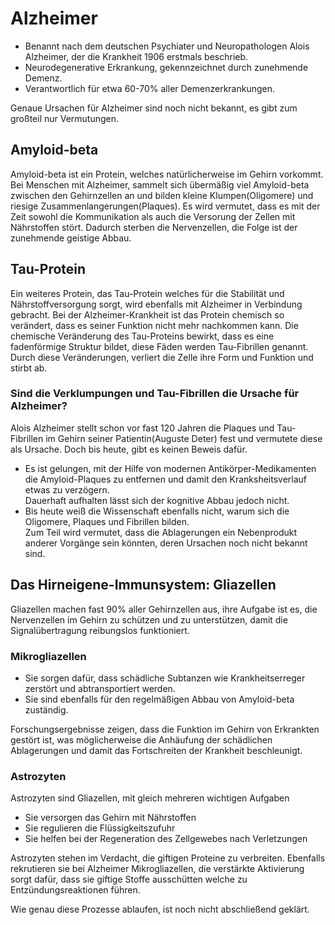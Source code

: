 # Alzheimer

- Benannt nach dem deutschen Psychiater und Neuropathologen Alois Alzheimer, der die Krankheit 1906 erstmals beschrieb.
- Neurodegenerative Erkrankung, gekennzeichnet durch zunehmende Demenz.
- Verantwortlich für etwa 60-70% aller Demenzerkrankungen.

Genaue Ursachen für Alzheimer sind noch nicht bekannt, es gibt zum großteil nur Vermutungen.

## Amyloid-beta
Amyloid-beta ist ein Protein, welches natürlicherweise im Gehirn vorkommt. Bei Menschen mit Alzheimer, sammelt sich übermäßig viel Amyloid-beta zwischen den Gehirnzellen an und 
bilden kleine Klumpen(Oligomere) und riesige Zusammenlangerungen(Plaques).
Es wird vermutet, dass es mit der Zeit sowohl die Kommunikation als auch die Versorung der Zellen mit Nährstoffen stört.
Dadurch sterben die Nervenzellen, die Folge ist der zunehmende geistige Abbau.

## Tau-Protein
Ein weiteres Protein, das Tau-Protein welches für die Stabilität und Nährstoffversorgung sorgt, wird ebenfalls mit Alzheimer in Verbindung gebracht. 
Bei der Alzheimer-Krankheit ist das Protein chemisch so verändert, dass es seiner Funktion nicht mehr nachkommen kann.
Die chemische Veränderung des Tau-Proteins bewirkt, dass es eine fadenförmige Struktur bildet, diese Fäden werden Tau-Fibrillen genannt.
Durch diese Veränderungen, verliert die Zelle ihre Form und Funktion und stirbt ab.

### Sind die Verklumpungen und Tau-Fibrillen die Ursache für Alzheimer?
Alois Alzheimer stellt schon vor fast 120 Jahren die Plaques und Tau-Fibrillen im Gehirn seiner Patientin(Auguste Deter) fest und vermutete diese als Ursache.
Doch bis heute, gibt es keinen Beweis dafür.

- Es ist gelungen, mit der Hilfe von modernen Antikörper-Medikamenten die Amyloid-Plaques zu entfernen und damit den Kranksheitsverlauf etwas zu verzögern.  
Dauerhaft aufhalten lässt sich der kognitive Abbau jedoch nicht.
- Bis heute weiß die Wissenschaft ebenfalls nicht, warum sich die Oligomere, Plaques und Fibrillen bilden.  
Zum Teil wird vermutet, dass die Ablagerungen ein Nebenprodukt anderer Vorgänge sein könnten, deren Ursachen noch nicht bekannt sind.

## Das Hirneigene-Immunsystem: Gliazellen
Gliazellen machen fast 90% aller Gehirnzellen aus, ihre Aufgabe ist es, die Nervenzellen im Gehirn zu schützen und zu unterstützen, damit die Signalübertragung reibungslos funktioniert.

### Mikrogliazellen
- Sie sorgen dafür, dass schädliche Subtanzen wie Krankheitserreger zerstört und abtransportiert werden.
- Sie sind ebenfalls für den regelmäßigen Abbau von Amyloid-beta zuständig.

Forschungsergebnisse zeigen, dass die Funktion im Gehirn von Erkrankten gestört ist, was möglicherweise die Anhäufung der schädlichen Ablagerungen und damit das Fortschreiten der Krankheit beschleunigt.

### Astrozyten
Astrozyten sind Gliazellen, mit gleich mehreren wichtigen Aufgaben
- Sie versorgen das Gehirn mit Nährstoffen
- Sie regulieren die Flüssigkeitszufuhr 
- Sie helfen bei der Regeneration des Zellgewebes nach Verletzungen

Astrozyten stehen im Verdacht, die giftigen Proteine zu verbreiten.
Ebenfalls rekrutieren sie bei Alzheimer Mikrogliazellen, die verstärkte Aktivierung sorgt dafür, dass sie giftige Stoffe ausschütten welche zu Entzündungsreaktionen führen. 

Wie genau diese Prozesse ablaufen, ist noch nicht abschließend geklärt.
